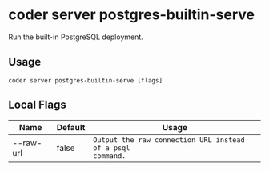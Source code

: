 # coder server postgres-builtin-serve

Run the built-in PostgreSQL deployment.
## Usage
```console
coder server postgres-builtin-serve [flags]
```

## Local Flags
| Name |  Default | Usage |
| ---- |  ------- | ----- |
| --raw-url | false | <code>Output the raw connection URL instead of a psql command.</code>|
